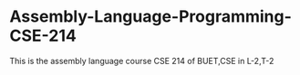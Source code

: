 # Assembly-Language-Programming-CSE-214
This is the assembly language course CSE 214 of BUET,CSE in L-2,T-2
